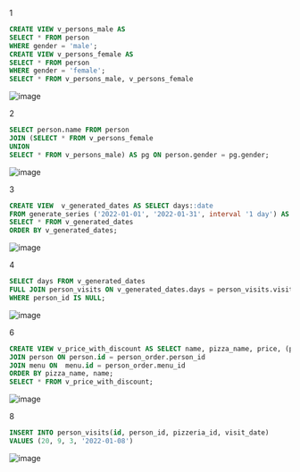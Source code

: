 1
```sql
CREATE VIEW v_persons_male AS
SELECT * FROM person 
WHERE gender = 'male';
CREATE VIEW v_persons_female AS
SELECT * FROM person 
WHERE gender = 'female';
SELECT * FROM v_persons_male, v_persons_female
```
![image](https://github.com/Steelrizee/DB-Practice/assets/144115438/cb0bb9a8-fdc1-482f-883f-0e2f36579e7c)
 
  
2
```sql
SELECT person.name FROM person
JOIN (SELECT * FROM v_persons_female
UNION
SELECT * FROM v_persons_male) AS pg ON person.gender = pg.gender;
```
![image](https://github.com/Steelrizee/DB-Practice/assets/144115438/6b264aae-e0c5-423c-a4a0-a1e6ade8867d)

  
3
```sql
CREATE VIEW  v_generated_dates AS SELECT days::date 
FROM generate_series ('2022-01-01', '2022-01-31', interval '1 day') AS days
SELECT * FROM v_generated_dates
ORDER BY v_generated_dates;
```
![image](https://github.com/Steelrizee/DB-Practice/assets/144115438/bd0183a2-dcd5-4388-ac35-c2a2bb6264b7)

  
4
```sql
SELECT days FROM v_generated_dates
FULL JOIN person_visits ON v_generated_dates.days = person_visits.visit_date 
WHERE person_id IS NULL;
```
![image](https://github.com/Steelrizee/DB-Practice/assets/144115438/283b407d-ea9e-497f-86c9-ab8e2fb4dc41)

  
  
6
```sql
CREATE VIEW v_price_with_discount AS SELECT name, pizza_name, price, (price - price*0.1) AS discount_price FROM person_order
JOIN person ON person.id = person_order.person_id
JOIN menu ON  menu.id = person_order.menu_id
ORDER BY pizza_name, name;
SELECT * FROM v_price_with_discount;
```
![image](https://github.com/Steelrizee/DB-Practice/assets/144115438/82a59484-c85a-4311-b4cb-bf60a3860e59)



  
8
```sql
INSERT INTO person_visits(id, person_id, pizzeria_id, visit_date)
VALUES (20, 9, 3, '2022-01-08')
```
 ![image](https://github.com/Steelrizee/DB-Practice/assets/144115438/b8de198f-4dca-455b-bc12-3e35c68adb27)

  
